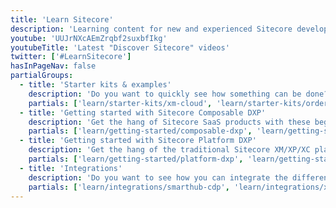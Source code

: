 ```yaml
---
title: 'Learn Sitecore'
description: 'Learning content for new and experienced Sitecore developers'
youtube: 'UUJrNXcAEmZrqbf2suxbfIkg'
youtubeTitle: 'Latest "Discover Sitecore" videos'
twitter: ['#LearnSitecore']
hasInPageNav: false
partialGroups:
  - title: 'Starter kits & examples'
    description: 'Do you want to quickly see how something can be done? These starter kits and examples will let you dig into the code and see how to use the APIs.'
    partials: ['learn/starter-kits/xm-cloud', 'learn/starter-kits/ordercloud', 'learn/starter-kits/sitecore-starter-kits']
  - title: 'Getting started with Sitecore Composable DXP'
    description: 'Get the hang of Sitecore SaaS products with these beginner-friendly tutorials, walkthroughs, and samples.'
    partials: ['learn/getting-started/composable-dxp', 'learn/getting-started/xm-cloud', 'learn/getting-started/other-products']
  - title: 'Getting started with Sitecore Platform DXP'
    description: 'Get the hang of the traditional Sitecore XM/XP/XC platform with these beginner-friendly tutorials, walkthroughs, and samples.'
    partials: ['learn/getting-started/platform-dxp', 'learn/getting-started/platform-dxp-development-frameworks', 'learn/getting-started/product-features']
  - title: 'Integrations'
    description: 'Do you want to see how you can integrate the different Sitecore products today? These integration guides will get you started leveraging the power of multiple products.'
    partials: ['learn/integrations/smarthub-cdp', 'learn/integrations/xm', 'learn/integrations/content-hub', 'learn/integrations/send', 'learn/integrations/orderCloud']
---
```

